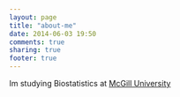 ```yaml
---
layout: page
title: "about-me"
date: 2014-06-03 19:50
comments: true
sharing: true
footer: true
---
```


Im studying Biostatistics at [McGill University](www.mcgill.ca)
